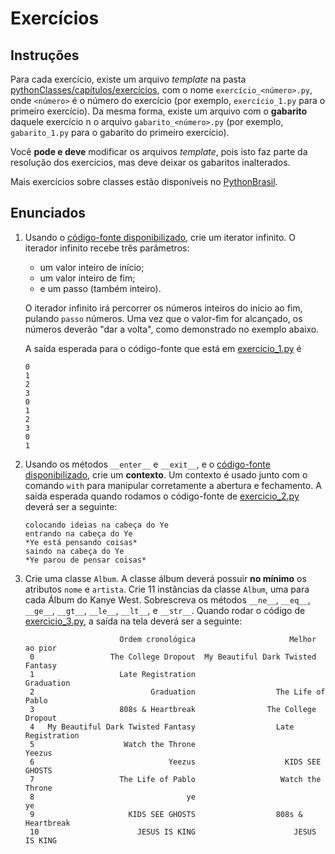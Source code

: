 # Exercícios

## Instruções

Para cada exercício, existe um arquivo _template_ na pasta 
[pythonClasses/capítulos/exercícios](.), com o nome `exercício_<número>.py`, onde `<número>` é o número
do exercício (por exemplo, `exercício_1.py` para o primeiro exercício). Da mesma forma, existe um arquivo com o 
**gabarito** daquele exercício n o arquivo `gabarito_<número>.py` (por exemplo, `gabarito_1.py` para o gabarito do 
primeiro exercício).

Você **pode e deve** modificar os arquivos _template_, pois isto faz parte da resolução dos exercícios, mas deve deixar 
os gabaritos inalterados.

Mais exercícios sobre classes estão disponíveis no [PythonBrasil](https://wiki.python.org.br/ExerciciosClasses).

## Enunciados

1. Usando o [código-fonte disponibilizado](exercicio_1.py), crie um iterator infinito. O iterador infinito recebe três 
   parâmetros:
   * um valor inteiro de início; 
   * um valor inteiro de fim; 
   * e um passo (também inteiro). 
   
   O iterador infinito irá percorrer os números inteiros do início ao fim, pulando `passo` números. Uma vez que o 
   valor-fim for alcançado, os números deverão "dar a volta", como demonstrado no exemplo abaixo.

   A saída esperada para o código-fonte que está em [exercício_1.py](exercicio_1.py) é
   
   ```
   0
   1
   2
   3
   0
   1
   2
   3
   0
   1
   ```

2. Usando os métodos `__enter__` e `__exit__`, e o [código-fonte disponibilizado](exercicio_2.py), crie um **contexto**. 
   Um contexto é usado junto com o comando `with` para manipular corretamente a abertura e fechamento. A saída esperada 
   quando rodamos o código-fonte de [exercicio_2.py](exercicio_2.py) deverá ser a seguinte:

   ```
   colocando ideias na cabeça do Ye
   entrando na cabeça do Ye
   *Ye está pensando coisas*
   saindo na cabeça do Ye
   *Ye parou de pensar coisas*
   ```

3. Crie uma classe `Album`. A classe álbum deverá possuir **no mínimo** os atributos `nome` e `artista`. Crie 11 
   instâncias da classe `Album`, uma para cada Álbum do Kanye West. Sobrescreva os métodos `__ne__`, `__eq__`, `__ge__`, 
   `__gt__`, `__le__`, `__lt__`, e `__str__`. Quando rodar o código de [exercicio_3.py](exercicio_3.py), a saída na tela
   deverá ser a seguinte:

   ```
                        Ordem cronológica                     Melhor ao pior
    0                 The College Dropout  My Beautiful Dark Twisted Fantasy
    1                   Late Registration                         Graduation
    2                          Graduation                  The Life of Pablo
    3                   808s & Heartbreak                The College Dropout
    4   My Beautiful Dark Twisted Fantasy                  Late Registration
    5                    Watch the Throne                             Yeezus
    6                              Yeezus                    KIDS SEE GHOSTS
    7                   The Life of Pablo                   Watch the Throne
    8                                  ye                                 ye
    9                     KIDS SEE GHOSTS                  808s & Heartbreak
    10                      JESUS IS KING                      JESUS IS KING
   ```